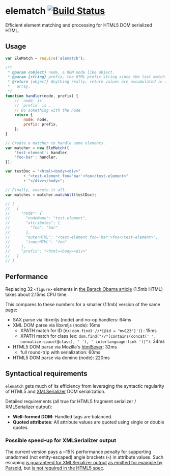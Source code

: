 # elematch [![Build Status](https://travis-ci.org/gwicke/elematch.svg?branch=master)](https://travis-ci.org/gwicke/elematch)

Efficient element matching and processing for HTML5 DOM serialized HTML.

## Usage

```javascript
var EleMatch = require('elematch');

/**
 * @param {object} node, a DOM node like object.
 * @param {string} prefix, the HTML prefix string since the last match.
 * @return {object} Anything really; return values are accumulated in an
 *   array.
 */
function handler(node, prefix) {
    // `node` is .
    // `prefix` is .
    // Do something with the node
    return {
        node: node,
        prefix: prefix,
    };
}

// Create a matcher to handle some elements.
var matcher = new EleMatch({
    'test-element': handler,
    'foo-bar': handler,
});

var testDoc = "<html><body><div>"
        + "<test-element foo='bar'>foo</test-element>"
        + "</div></body>";

// Finally, execute it all.
var matches = matcher.matchAll(testDoc);

// [
//   {
//     "node": {
//       "nodeName": "test-element",
//       "attributes": {
//         "foo": "bar"
//       },
//       "outerHTML": "<test-element foo='bar'>foo</test-element>",
//       "innerHTML": "foo"
//     },
//     "prefix": "<html><body><div>"
//   }
// ]
```

## Performance

Replacing 32 `<figure>` elements in [the Barack Obama
article](en.wikipedia.org/api/rest_v1/page/html/Barack_Obama) (1.5mb HTML)
takes about 2.15ms CPU time.

This compares to these numbers for a smaller (1.1mb) version of the same page:
- SAX parse via libxmljs (node) and no-op handlers: 64ms
- XML DOM parse via libxmljs (node): 16ms
  - XPATH match for ID (ex: `dom.find('//*[@id = "mw123"]')`) : 15ms
  - XPATH match for class (ex: `dom.find("//*[contains(concat(' ', normalize-space(@class), ' '), ' interlanguage-link ')]")`: 34ms
- HTML5 DOM parse via Mozilla's [html5ever](https://github.com/servo/html5ever): 32ms
  - full round-trip with serialization: 60ms
- HTML5 DOM parse via domino (node): 220ms

## Syntactical requirements

`elematch` gets much of its efficiency from leveraging the syntactic
regularity of HTML5 and
[XMLSerializer](https://developer.mozilla.org/en-US/docs/XMLSerializer)
DOM serialization.

Detailed requirements (all true for HTML5 fragment serializer / XMLSerializer
output):

- **Well-formed DOM**: Handled tags are balanced.
- **Quoted attributes**: All attribute values are quoted using single or
    double quotes. 

### Possible speed-up for XMLSerializer output

The current version pays a ~15% performance penalty for supporting unadorned
(not entity-escaped) angle brackets (`<`) in attribute values. Such escaping
[is guaranteed for XMLSerializer
output](http://www.w3.org/TR/DOM-Parsing/#dfn-concept-serialize-attr-value)
[as emitted for example by
Parsoid](https://github.com/wikimedia/parsoid/blob/master/lib/XMLSerializer.js),
but [is not required in the HTML5
spec](http://www.w3.org/TR/html5/syntax.html#serializing-html-fragments).
